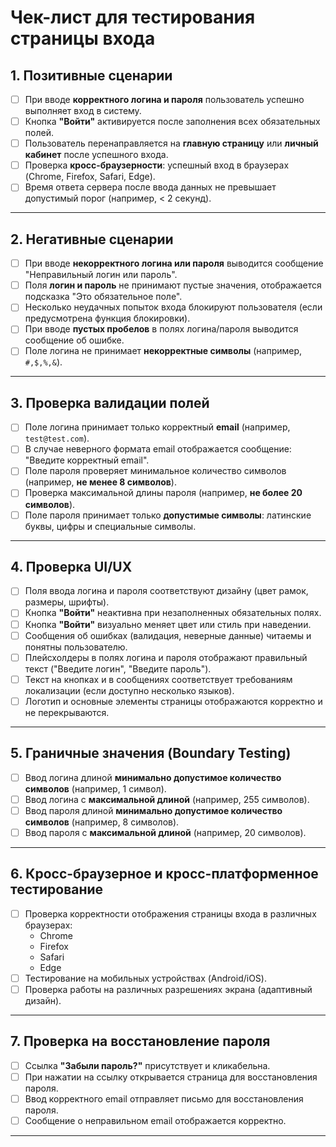 # Чек-лист для тестирования страницы входа

## 1. Позитивные сценарии
- [ ] При вводе **корректного логина и пароля** пользователь успешно выполняет вход в систему.  
- [ ] Кнопка **"Войти"** активируется после заполнения всех обязательных полей.  
- [ ] Пользователь перенаправляется на **главную страницу** или **личный кабинет** после успешного входа.   
- [ ] Проверка **кросс-браузерности**: успешный вход в браузерах (Chrome, Firefox, Safari, Edge).  
- [ ] Время ответа сервера после ввода данных не превышает допустимый порог (например, < 2 секунд).  

---

## 2. Негативные сценарии
- [ ] При вводе **некорректного логина или пароля** выводится сообщение "Неправильный логин или пароль".  
- [ ] Поля **логин и пароль** не принимают пустые значения, отображается подсказка "Это обязательное поле".  
- [ ] Несколько неудачных попыток входа блокируют пользователя (если предусмотрена функция блокировки).    
- [ ] При вводе **пустых пробелов** в полях логина/пароля выводится сообщение об ошибке.  
- [ ] Поле логина не принимает **некорректные символы** (например, `#,$,%,&`).    

---

## 3. Проверка валидации полей
- [ ] Поле логина принимает только корректный **email** (например, `test@test.com`).  
- [ ] В случае неверного формата email отображается сообщение: "Введите корректный email".  
- [ ] Поле пароля проверяет минимальное количество символов (например, **не менее 8 символов**).  
- [ ] Проверка максимальной длины пароля (например, **не более 20 символов**).  
- [ ] Поле пароля принимает только **допустимые символы**: латинские буквы, цифры и специальные символы.  

---

## 4. Проверка UI/UX
- [ ] Поля ввода логина и пароля соответствуют дизайну (цвет рамок, размеры, шрифты).  
- [ ] Кнопка **"Войти"** неактивна при незаполненных обязательных полях.  
- [ ] Кнопка **"Войти"** визуально меняет цвет или стиль при наведении.  
- [ ] Сообщения об ошибках (валидация, неверные данные) читаемы и понятны пользователю.  
- [ ] Плейсхолдеры в полях логина и пароля отображают правильный текст ("Введите логин", "Введите пароль").  
- [ ] Текст на кнопках и в сообщениях соответствует требованиям локализации (если доступно несколько языков).  
- [ ] Логотип и основные элементы страницы отображаются корректно и не перекрываются.   

---

## 5. Граничные значения (Boundary Testing)
- [ ] Ввод логина длиной **минимально допустимое количество символов** (например, 1 символ).  
- [ ] Ввод логина с **максимальной длиной** (например, 255 символов).  
- [ ] Ввод пароля длиной **минимально допустимое количество символов** (например, 8 символов).  
- [ ] Ввод пароля с **максимальной длиной** (например, 20 символов).  

---

## 6. Кросс-браузерное и кросс-платформенное тестирование
- [ ] Проверка корректности отображения страницы входа в различных браузерах:  
  - Chrome  
  - Firefox  
  - Safari  
  - Edge  
- [ ] Тестирование на мобильных устройствах (Android/iOS).  
- [ ] Проверка работы на различных разрешениях экрана (адаптивный дизайн).  

---

## 7. Проверка на восстановление пароля
- [ ] Ссылка **"Забыли пароль?"** присутствует и кликабельна.  
- [ ] При нажатии на ссылку открывается страница для восстановления пароля.  
- [ ] Ввод корректного email отправляет письмо для восстановления пароля.  
- [ ] Сообщение о неправильном email отображается корректно.  

---
